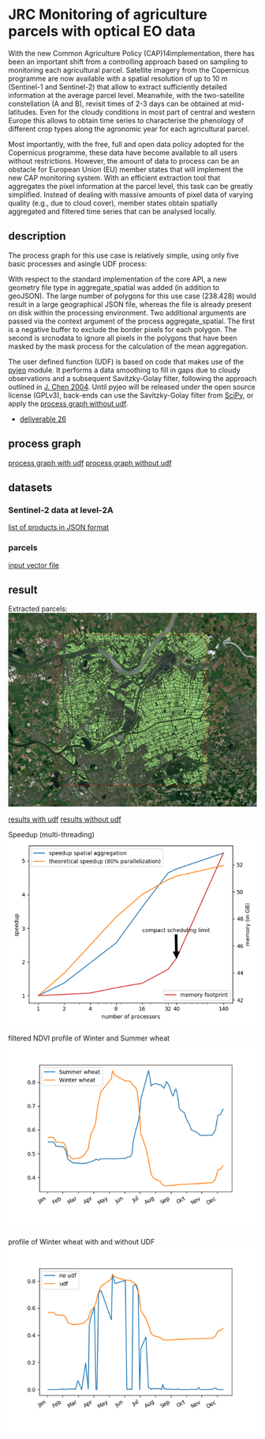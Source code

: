 # JRC Monitoring of agriculture parcels with optical EO data

With the new Common Agriculture Policy (CAP)14implementation, there has been an important shift  from  a  controlling  approach  based  on  sampling  to  monitoring  each  agricultural  parcel. Satellite imagery from the Copernicus programme are now available with a spatial resolution of up to 10 m (Sentinel-1 and Sentinel-2) that allow to extract sufficiently detailed information at the average parcel level. Meanwhile, with the two-satellite constellation (A and B), revisit times of 2-3 days can be obtained at mid-latitudes.  Even for the cloudy conditions in most part of central and western Europe this allows to obtain time series to characterise the phenology of different crop types along the agronomic year for each agricultural parcel.

Most importantly, with the free, full and open data policy adopted for the Copernicus programme, these data have become available to all users without restrictions.  However, the amount of data to process can be an obstacle for European Union (EU) member states that will implement the new CAP monitoring system.  With an efficient extraction tool that aggregates the pixel information at the parcel level, this task can be greatly simplified.  Instead of dealing with massive amounts of pixel data of varying quality (e.g., due to cloud cover), member states obtain spatially aggregated and filtered time series that can be analysed locally.

## description
The process graph for this use case is relatively simple, using only five basic processes and asingle UDF process:

With respect to the standard implementation of the core API, a new geometry file type in aggregate_spatial was added (in addition to geoJSON). The large number of polygons for this use case (238.428) would result in a large geographical JSON file, whereas the file is already present on disk within the processing environment.  Two additional arguments are passed via the context argument  of  the  process  aggregate_spatial.   The  first  is  a  negative buffer to exclude the border pixels for each polygon.  The second is srcnodata to ignore all pixels in the  polygons  that  have  been  masked  by  the  mask  process  for  the  calculation  of  the  mean aggregation.

The user defined function (UDF) is based on code that makes use of the [pyjeo](https://doi.org/10.3390/ijgi8100461) module. It performs a data smoothing to fill in gaps due to cloudy observations and a subsequent Savitzky-Golay filter, following the approach outlined in [J. Chen 2004](https://doi.org/10.1016/j.rse.2004.03.014). Until pyjeo will be released under the open source license (GPLv3), back-ends can use the Savitzky-Golay filter from [SciPy](https://docs.scipy.org/doc/scipy/reference/generated/scipy.signal.savgol_filter.html), or apply the [process graph without udf](data/zonal_statistics_timeseries_ndvi_noudf.json).

* [deliverable 26](https://owncloud.tuwien.ac.at/index.php/s/j1rFjSsv1W4XyXx?path=%2FopenEO_Public%2F05_Deliverables%2FD26_FinalUseCaseProcessChains#pdfviewer)

## process graph

[process graph with udf](data/zonal_statistics_timeseries_ndvi_udf.json)
[process graph without udf](data/zonal_statistics_timeseries_ndvi_noudf.json)
## datasets
### Sentinel-2 data at level-2A
[list of products in JSON format](data/sentinel2.json)

### parcels
[input vector file](data/BRP_Gewaspercelen_2017.sqlite)

## result

Extracted parcels:
![](images/parcels.png)

[results with udf](data/jrc_usecase5_result_udf.json)
[results without udf](data/jrc_usecase5_result_noudf.json)

Speedup (multi-threading)
![](images/usecase5_speedup.png)

filtered NDVI profile of Winter and Summer wheat
![](images/usecase5_wheat.png)

profile of Winter wheat with and without UDF
![](images/usecase5_udf.png)
